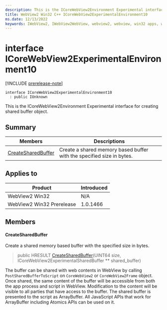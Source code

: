 ```yaml
---
description: This is the ICoreWebView2Environment Experimental interface for creating shared buffer object.
title: WebView2 Win32 C++ ICoreWebView2ExperimentalEnvironment10
ms.date: 12/13/2022
keywords: IWebView2, IWebView2WebView, webview2, webview, win32 apps, win32, edge, ICoreWebView2, ICoreWebView2Controller, browser control, edge html, ICoreWebView2ExperimentalEnvironment10
---
```


# interface ICoreWebView2ExperimentalEnvironment10

[!INCLUDE [prerelease-note](../includes/prerelease-note.md)]

```
interface ICoreWebView2ExperimentalEnvironment10
  : public IUnknown
```

This is the ICoreWebView2Environment Experimental interface for creating shared buffer object.

## Summary

 Members                        | Descriptions
--------------------------------|---------------------------------------------
[CreateSharedBuffer](#createsharedbuffer) | Create a shared memory based buffer with the specified size in bytes.

## Applies to

Product                         | Introduced
--------------------------------|---------------------------------------------
WebView2 Win32            |    N/A
WebView2 Win32 Prerelease |    1.0.1466

## Members

#### CreateSharedBuffer

Create a shared memory based buffer with the specified size in bytes.

> public HRESULT [CreateSharedBuffer](#createsharedbuffer)(UINT64 size, ICoreWebView2ExperimentalSharedBuffer ** shared_buffer)

The buffer can be shared with web contents in WebView by calling `PostSharedBufferToScript` on `CoreWebView2` or `CoreWebView2Frame` object. Once shared, the same content of the buffer will be accessible from both the app process and script in WebView. Modification to the content will be visible to all parties that have access to the buffer. The shared buffer is presented to the script as ArrayBuffer. All JavaScript APIs that work for ArrayBuffer including Atomics APIs can be used on it.

